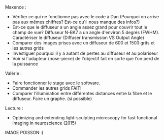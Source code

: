 Maxence : 
  - Vérifier ce qui ne fonctionne pas avec le code à Dan (Pourquoi on arrive pas aux mêmes chiffres? Est-ce qu'il nous manque des infos?)
  - Est-ce que le diffuseur a un angle assez grand pour couvrir tout le champ de vue? Diffuseur N-BK7 a un angle d'environ 5 degrés (FWHM). Caractériser le diffuseur (Diffuser transmission VS Output Angle)
  - Comparer des images prises avec un diffuseur de 600 et 1500 grits et les autres grids
  - Investiguer pourquoi il y a autant de pertes au diffuseur et au polariseur
  - Voir si l'adapteur (nose-piece) de l'objectif fait en sorte que l'on perd de la puissance
  
Valérie : 
  - Faire fonctionner le stage avec le software. 
  - Commander les autres grids FAIT! 
  - Comparer l'illumination entre différentes distances entre la fibre et le diffuseur. Faire un graphe. (si possible)
  
Lecture : 
  - Optimizing and extending light-sculpting microscopy for fast functional imaging in neuroscience (2015)
  
IMAGE POISSON :)
